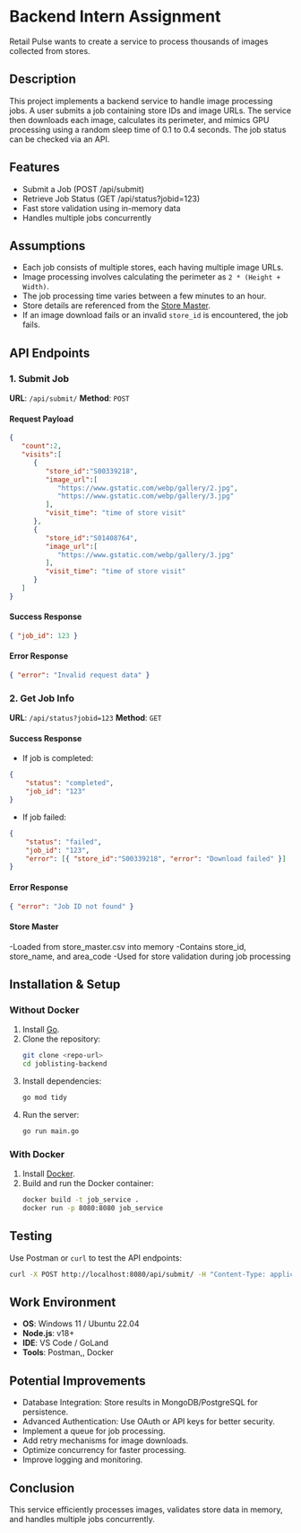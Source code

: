 # Backend Intern Assignment

Retail Pulse wants to create a service to process thousands of images collected from stores.

## Description
This project implements a backend service to handle image processing jobs. A user submits a job containing store IDs and image URLs. The service then downloads each image, calculates its perimeter, and mimics GPU processing using a random sleep time of 0.1 to 0.4 seconds. The job status can be checked via an API.
## Features
- Submit a Job (POST /api/submit)
- Retrieve Job Status (GET /api/status?jobid=123)
- Fast store validation using in-memory data
- Handles multiple jobs concurrently

## Assumptions
- Each job consists of multiple stores, each having multiple image URLs.
- Image processing involves calculating the perimeter as `2 * (Height + Width)`.
- The job processing time varies between a few minutes to an hour.
- Store details are referenced from the [Store Master](https://drive.google.com/file/d/1dCdAFEBzN1LVUUKxIZyewOeYx42PtEzb/view?usp=sharing).
- If an image download fails or an invalid `store_id` is encountered, the job fails.

## API Endpoints

### 1. Submit Job

**URL**: `/api/submit/`
**Method**: `POST`

#### Request Payload
```json
{
   "count":2,
   "visits":[
      {
         "store_id":"S00339218",
         "image_url":[
            "https://www.gstatic.com/webp/gallery/2.jpg",
            "https://www.gstatic.com/webp/gallery/3.jpg"
         ],
         "visit_time": "time of store visit"
      },
      {
         "store_id":"S01408764",
         "image_url":[
            "https://www.gstatic.com/webp/gallery/3.jpg"
         ],
         "visit_time": "time of store visit"
      }
   ]
}
```

#### Success Response
```json
{ "job_id": 123 }
```

#### Error Response
```json
{ "error": "Invalid request data" }
```

### 2. Get Job Info

**URL**: `/api/status?jobid=123`
**Method**: `GET`

#### Success Response
- If job is completed:
```json
{
    "status": "completed",
    "job_id": "123"
}
```
- If job failed:
```json
{
    "status": "failed",
    "job_id": "123",
    "error": [{ "store_id":"S00339218", "error": "Download failed" }]
}
```

#### Error Response
```json
{ "error": "Job ID not found" }
```


#### Store Master
-Loaded from store_master.csv into memory
-Contains store_id, store_name, and area_code
-Used for store validation during job processing

## Installation & Setup

### Without Docker
1. Install [Go](https://golang.org/dl/).
2. Clone the repository:
   ```sh
   git clone <repo-url>
   cd joblisting-backend
   ```
3. Install dependencies:
   ```sh
   go mod tidy
   ```
4. Run the server:
   ```sh
   go run main.go
   ```

### With Docker
1. Install [Docker](https://www.docker.com/).
2. Build and run the Docker container:
   ```sh
   docker build -t job_service .
   docker run -p 8080:8080 job_service
   ```

## Testing
Use Postman or `curl` to test the API endpoints:
```sh
curl -X POST http://localhost:8080/api/submit/ -H "Content-Type: application/json" -d '{ "count":2, "visits":[...] }'
```

## Work Environment
- **OS**: Windows 11 / Ubuntu 22.04
- **Node.js**: v18+
- **IDE**: VS Code / GoLand
- **Tools**: Postman,, Docker


## Potential Improvements
- Database Integration: Store results in MongoDB/PostgreSQL for persistence.
- Advanced Authentication: Use OAuth or API keys for better security.
- Implement a queue for job processing.
- Add retry mechanisms for image downloads.
- Optimize concurrency for faster processing.
- Improve logging and monitoring.

  
## Conclusion
This service efficiently processes images, validates store data in memory, and handles multiple jobs concurrently.


